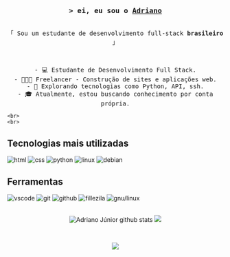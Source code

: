 
<!-- Intro  -->
<h3 align="center">
        <samp>&gt; ei, eu sou o 
                <b><a target="_blank" href="https://alsiam.com">Adriano</a></b>
        </samp>
</h3>


<p align="center"> 
  <samp>
    <br>
    「 Sou um estudante de desenvolvimento full-stack <b>brasileiro</b> 」
    <br>
    <br>
  </samp>
</p>


<p align="center"> 
  <samp>
    <br>
    - 💻 Estudante de Desenvolvimento Full Stack. <br>
    - 👨🏽‍💻 Freelancer - Construção de sites e aplicações web. <br>
    - 🔭 Explorando tecnologias como Python, API, ssh. <br>
    - 🎓 Atualmente, estou buscando conhecimento por conta própria. <br>

    <br>
    <br>
  </samp>
</p>

<div style="display: inline_block">

## Tecnologias mais utilizadas

<img src="https://img.shields.io/badge/HTML5-E34F26?style=for-the-badge&logo=html5&logoColor=white" alt="html">
<img src="https://img.shields.io/badge/CSS3-1572B6?style=for-the-badge&logo=css3&logoColor=white" alt="css">
<img src="https://img.shields.io/badge/Python-3776AB?style=for-the-badge&logo=python&logoColor=white" alt="python">
<img src="https://img.shields.io/badge/LINUX-f7b30b?style=for-the-badge&logo=linux&logoColor=black" alt="linux">
<img src="https://img.shields.io/badge/debian-d81258?style=for-the-badge&logo=debian&logoColor=1f0809" alt="debian">



## Ferramentas
<div style="display: inline-block">
<img src="https://img.shields.io/badge/vscode-0076c6?style=for-the-badge&logo=visual-studio-code&logoColor=white" alt="vscode">
<img src="https://img.shields.io/badge/GIT-E44C30?style=for-the-badge&logo=git&logoColor=white" alt="git">
<img src="https://img.shields.io/badge/GitHub-100000?style=for-the-badge&logo=github&logoColor=white" alt="github">
<img src="https://img.shields.io/badge/FileZilla-b80000?style=for-the-badge&logo=FileZilla&logoColor=white" alt="fillezila">
<img src="https://img.shields.io/badge/GNU/LINUX-557f90?style=for-the-badge&logo=gnu&logoColor=white" alt="gnu/linux">

</div></br>
</div>
</br>

<p align="center">
  <img src="https://github-readme-stats.vercel.app/api?username=drianojr&show_icons=true&count_private=true&hide_border=true&title_color=6C757D&icon_color=6C757D&text_color=6C757D&bg_color=0d1117" alt="Adriano Júnior github stats"/>
  <img src="https://github-readme-stats.vercel.app/api/top-langs/?username=AdrianoCoding&layout=compact&hide_border=true&title_color=6C757D&text_color=6C757D&bg_color=0d1117"/>              
</p></br>

<!-- Troféus GitHub -->
<!-- Troque 'seu_usuario' pelo seu nome de usuário do GitHub -->
<p align="center">
  <img src="https://github-profile-trophy.vercel.app/?username=drianojr&theme=dracula&row=2&no-bg=true&column=3&margin-w=15&margin-h=15" />
</p></br>

<!-- Gráfico de atividade do GitHub -->
<!-- Troque 'seu_usuario' pelo seu nome de usuário do GitHub -->
